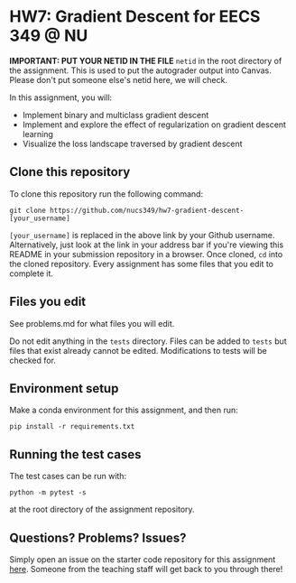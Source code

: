 # HW7: Gradient Descent for EECS 349 @ NU
**IMPORTANT: PUT YOUR NETID IN THE FILE** `netid` in the root directory of the assignment.
This is used to put the autograder output into Canvas. Please don't put someone else's netid
here, we will check.


In this assignment, you will:
- Implement binary and multiclass gradient descent
- Implement and explore the effect of regularization on gradient descent learning
- Visualize the loss landscape traversed by gradient descent

## Clone this repository

To clone this repository run the following command:

``git clone https://github.com/nucs349/hw7-gradient-descent-[your_username]``

`[your_username]` is replaced in the above link by your Github username. Alternatively, just look at the link in your address bar if you're viewing this README in your submission repository in a browser. Once cloned, `cd` into the cloned repository. Every assignment has some files that you edit to complete it.

## Files you edit

See problems.md for what files you will edit.

Do not edit anything in the `tests` directory. Files can be added to `tests` but files that exist already cannot be edited. Modifications to tests will be checked for.

## Environment setup

Make a conda environment for this assignment, and then run:

``pip install -r requirements.txt``

## Running the test cases

The test cases can be run with:

``python -m pytest -s``

at the root directory of the assignment repository.

## Questions? Problems? Issues?

Simply open an issue on the starter code repository for this assignment [here](https://github.com/NUCS349/hw7-gradient-descent/issues). Someone from the teaching staff will get back to you through there!
